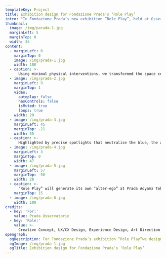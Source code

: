 ```yaml
---
templateKey: Project
title: Exhibition design for Fondazione Prada’s ‘Role Play’ 
intro: "In Fondazione Prada’s new exhibition “Role Play”, held at Osservatorio in Milan, 11 international image-based artists bend and stretch the concept of identity. Embracing its fluidity, the art works on view create a constellation of different perspectives, each with its own character. We designed a space that erased the identity of the building, drawing the individuality of each piece into sharp focus."
thumbnail:
  image: /img/parada-1.jpg
  marginLeft: 5
  marginTop: 0
  width: 36
content:
  - marginLeft: 0
    marginTop: 0
    image: /img/prada-1.jpg
    width: 100
  - caption: >-
      Using minimal physical interventions, we transformed the space completely by submerging it in a sea of deep blue lighting. The rich tone of blue invites visitors on a disorienting, intense perceptual experience whilst also creating a homogeneous space that envelops the details of the building.
  - image: /img/prada-2.jpg
    marginLeft: 9
    marginTop: 1
    video:
      autoplay: false
      hasControls: false
      isMuted: true
      loops: true
    width: 29
  - image: /img/prada-3.jpg
    marginLeft: 45
    marginTop: -21
    width: 55
  - caption: >-
      Highlighted by precise spotlights that neutralise the blue, the art work on view seems to float in space, popping out against the monochrome. The result is a paradoxical space that plays on the theme of identity: the blue space has a distinct character of its own whilst having zero influence on the art work, celebrating the unique identity of each piece. 
  - image: /img/prada-4.jpg
    marginLeft: 3
    marginTop: 0
    width: 47
  - image: /img/prada-5.jpg
    marginLeft: 57
    marginTop: -50
    width: 28
  - caption: >-
      “Role Play” will generate its own “alter-ego” at Prada Aoyama Tokyo in the form of another show including works by Juno Calypso, Beatrice Marchi, Haruka Sakaguchi and Griselda San Martin, Tomoko Sawada, and Bogosi Sekhukhuni. Prada will present this second exhibition in Tokyo from 11 March to 20 June 2022 with the support of Fondazione Prada.
    marginTop: 15
  - image: /img/prada-6.jpg
    width: 100
credits:
  - key: 'For:'
    value: Prada Osservatorio
  - key: 'Role:'
    value: >-
      Creative Concept, UX/CX Design, Experience Design, Art Direction , Spatial Design, Prototyping, Software Development, Installation Engineering, Research
opengraph:
  ogDescription: For Fondazione Prada’s exhibition “Role Play”we designed a space in blue that erased the identity of the building, drawing the individuality of each piece into sharp focus.
  ogImage: /img/prada-1.jpg
  ogTitle: Exhibition design for Fondazione Prada’s ‘Role Play’
---
```

